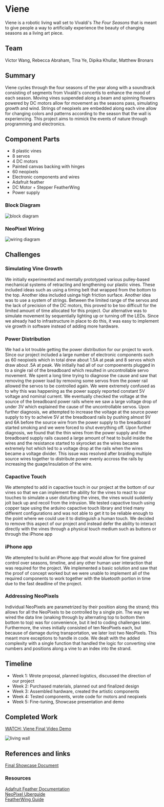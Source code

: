 # Viene

Viene is a robotic living wall set to Vivaldi's _The Four Seasons_ that is meant to give people a way to artificially experience the beauty of changing seasons as a living art piece.

## Team
Victor Wang, Rebecca Abraham, Tina Ye, Dipika Khullar, Matthew Bronars

## Summary

Viene cycles through the four seasons of the year along with a soundtrack consisting of segments from Vivaldi's concertis to enhance the mood of each season. Moving vines suspended along a beam and spinning flowers powered by DC motors allow for movement as the seasons pass, simulating growth and wind. Strings of neopixels are embedded along each vine allow for changing colors and patterns according to the season that the wall is experiencing. This project aims to mimick the events of nature through programming and electronics. 


## Component Parts

* 8 plastic vines
* 8 servos
* 4 DC motors
* Painted canvas backing with hinges
* 60 neopixels
* Electronic components and wires
* Adafruit feather
* DC Motor + Stepper FeatherWing
* Power supply

### Block Diagram
![block diagram](./images/block2.jpg)

### NeoPixel Wiring
![wiring diagram](./images/block1.jpg)

## Challenges

### Simulating Vine Growth
We initially experimented and mentally prototyped various pulley-based mechanical systems of retracting and lengthening our plastic vines. These included ideas such as using a timing belt that wrapped from the bottom to the top. Another idea included usinga high friction surface. Another idea was to use a system of strings. Between the limited range of the servos and the lack of precision of the DC motors, this proved to be too difficult for the limited amount of time allocated for this project. Our alternative was to simulate movement by sequentially lighting up or turning off the LEDs. Since we already had to infrastructure in place to do this, it was easy to implement vie growth in software instead of adding more hardware.

### Power Distribution
We had a lot trouble getting the power distribution for our project to work. Since our project included a large number of electronic components such as 60 neopixels which in total drew about 1.5A at peak and 8 servos which draw about .5A at peak. We initially had all of our compoenents plugged in to a single rail of the breadboard which resulted in uncontrollable servo movement. We spent a long time trying to diagnose the cause and saw that removing the power load by removing some servos from the power rail allowed the servos to be controlled again. We were extremely confused as to why this was happening as the power supply reported constant 5V voltage and nominal current. We eventually checked the voltage at the source of the breadboard power rails where we saw a large voltage drop of under 3V which explained the cause of the uncontrollable servos. Upon further diagnosis, we attempted to increase the voltage at the source power supply to try to acheive 5V at the breadboard rails by pushing almost 9V and 6A before the source wire from the power supply to the breadboard started smoking and we were forced to shut everything off. Upon further diagnosis, we found that the thin wires from the power supply and the breadboard supply rails caused a large amount of heat to build inside the wires and the resistance started to skyrocket as the wires became extremely hot which led to a voltage drop at the rails when the wires became a voltage divider. This issue was resolved after braiding multiple source wires together to distribute power evenly accross the rails by increasing the guage/insulation of the wire.

### Capactive Touch
We attempted to add in capactive touch in our project at the bottom of our vines so that we can implement the ability for the vines to react to our touches to simulate a user disturbing the vines, the vines would suddenly jolt back up and recoil from the intrusion. We tested capactive touch using copper tape using the arduino capactive touch library and tried many different configurations and was not able to get it to be reliable enough to the point where we could use it to distinguish a human touch. We decided to remove this aspect of our project and instead defer the ability to interact directly with the vines through a physical touch medium such as buttons or through the iPhone app

### iPhone app
We attempted to build an iPhone app that would allow for fine grained control over seasons, timeline, and any other human user interaction that was required for the project. We implemented a basic solution and saw that the proof of concept worked but we were unable to implement all of the required components to work together with the bluetooth portion in time due to the fast deadline of the project.

### Addressing NeoPixels
Individual NeoPixels are parametrized by their position along the strand; this allows for all the NeoPixels to be controlled by a single pin. The way we wired the data line (snaking through by alternating top to bottom then bottom to top) was for convenience, but it led to coding challenges later. Furthermore, the vines initially consisted of ten NeoPixels each, but because of damage during transportation, we later lost two NeoPixels. This meant more exceptions to handle in code. We dealt with the added complexity with a single function that handled the logic for converting vine numbers and positions along a vine to an index into the strand.

## Timeline

- Week 1: Wrote proposal, planned logistics, discussed the direction of our project
- Week 2: Purchased materials, planned out and finalized design
- Week 3: Assembled hardware, created the artistic components
- Week 4: Tested components, wrote code for motors and neopixels
- Week 5: Fine-tuning, Showcase presentation and demo

## Completed Work

[WATCH: Viene Final Video Demo](https://www.youtube.com/watch?v=HiZiRdkXOhQ)  
 
![living wall](./images/IMG_7418.JPG)  


## References and links
[Final Showcase Document](./Viene%20Poster.pdf)

### Resources
[Adafruit Feather Documentation](https://learn.adafruit.com/adafruit-feather-32u4-bluefruit-le/overview)  
[NeoPixel Uberguide](https://learn.adafruit.com/adafruit-neopixel-uberguide/the-magic-of-neopixels)  
[FeatherWing Guide](https://learn.adafruit.com/adafruit-stepper-dc-motor-featherwing)
